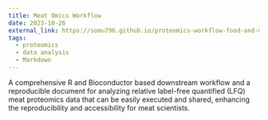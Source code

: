 ```yaml
---
title: Meat Omics Workflow
date: 2023-10-26
external_link: https://somu796.github.io/proteomics-workflow-food-and-meat-science/R%20and%20Bioconductor%20based%20Workflow%20for%20Downstream%20Analysis%20of%20LFQ%20Food%20and%20Meat%20Proteomics%20Data.html
tags:
  - proteomics
  - data analysis
  - Markdown
---
```


A comprehensive R and Bioconductor based downstream workflow and a reproducible document for analyzing relative label-free quantified (LFQ) meat proteomics data that can be easily executed and shared, enhancing the reproducibility and accessibility for meat scientists.

<!--more-->
